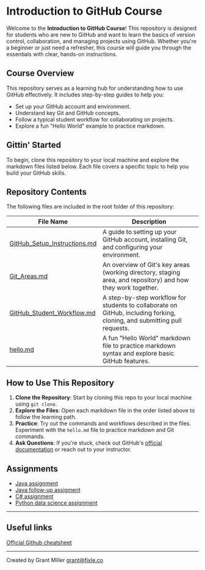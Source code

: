 # Introduction to GitHub Course

Welcome to the **Introduction to GitHub Course**! This repository is designed for students who are new to GitHub and want to learn the basics of version control, collaboration, and managing projects using GitHub. Whether you're a beginner or just need a refresher, this course will guide you through the essentials with clear, hands-on instructions.

## Course Overview
This repository serves as a learning hub for understanding how to use GitHub effectively. It includes step-by-step guides to help you:
- Set up your GitHub account and environment.
- Understand key Git and GitHub concepts.
- Follow a typical student workflow for collaborating on projects.
- Explore a fun "Hello World" example to practice markdown.

## Gittin' Started
To begin, clone this repository to your local machine and explore the markdown files listed below. Each file covers a specific topic to help you build your GitHub skills.

## Repository Contents
The following files are included in the root folder of this repository:

| File Name | Description |
|-----------|-------------|
| [GitHub_Setup_Instructions.md](./GitHub_Setup_Instructions.md) | A guide to setting up your GitHub account, installing Git, and configuring your environment. |
| [Git_Areas.md](./Git_Areas.md) | An overview of Git's key areas (working directory, staging area, and repository) and how they work together. |
| [GitHub_Student_Workflow.md](./GitHub_Student_Workflow.md) | A step-by-step workflow for students to collaborate on GitHub, including forking, cloning, and submitting pull requests. |
| [hello.md](./hello.md) | A fun "Hello World" markdown file to practice markdown syntax and explore basic GitHub features. |

## How to Use This Repository
1. **Clone the Repository**: Start by cloning this repo to your local machine using `git clone`.
2. **Explore the Files**: Open each markdown file in the order listed above to follow the learning path.
3. **Practice**: Try out the commands and workflows described in the files. Experiment with the `hello.md` file to practice markdown and Git commands.
4. **Ask Questions**: If you're stuck, check out GitHub's [official documentation](https://docs.github.com) or reach out to your instructor.

## Assignments
- [Java assignment](assignments/Git_Tutorial_with_Java_App.md)
- [Java follow-up assigment](assignments/Git_Tutorial_with_Java_Tests.md)
- [C# assignment](assignments/Git_Tutorial_with_CSharp_App.md)
- [Python data science assignment](assignments/Git_Tutorial_with_Python_DataScience.md)

---

## Useful links
[Official Github cheatsheet](https://education.github.com/git-cheat-sheet-education.pdf)

---
Created by Grant Miller [grant@fixle.co](mailto:grant@fixle.co)